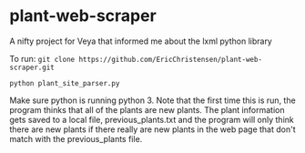 # plant-web-scraper
A nifty project for Veya that informed me about the lxml python library

To run:
`git clone https://github.com/EricChristensen/plant-web-scraper.git`

`python plant_site_parser.py`

Make sure python is running python 3. Note that the first time this is run, the program thinks that all of the plants are new plants. The plant information gets saved to a local file, previous_plants.txt and the program will only think there are new plants if there really are new plants in the web page that don't match with the previous_plants file.
